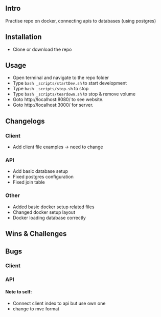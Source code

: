 ## Intro
Practise repo on docker, connecting apis to databases (using postgres)

## Installation
- Clone or download the repo

## Usage
- Open terminal and navigate to the repo folder 
- Type `bash _scripts/startDev.sh` to start development
- Type `bash _scripts/stop.sh` to stop
- Type `bash _scripts/teardown.sh` to stop & remove volume
- Goto http://localhost:8080/ to see website. 
- Goto http://localhost:3000/ for server. 

## Changelogs
### Client
- Add client file examples -> need to change

### API
- Add basic database setup
- Fixed postgres configuration
- Fixed join table

### Other
- Added basic docker setup related files
- Changed docker setup layout
- Docker loading database correctly

## Wins & Challenges

## Bugs
### Client

### API

#### Note to self:
- Connect client index to api but use own one
- change to mvc format